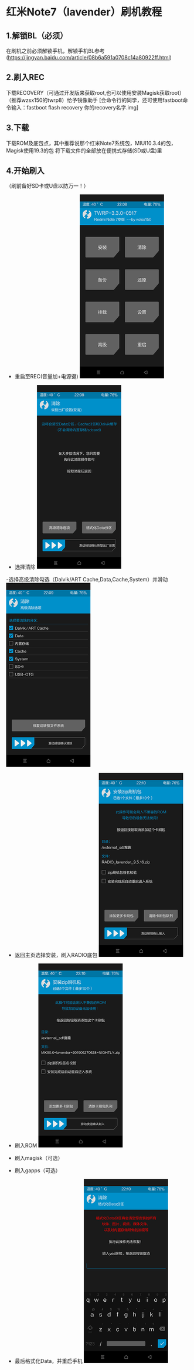 # 红米Note7（lavender）刷机教程
## 1.解锁BL（必须）
在刷机之前必须解锁手机，解锁手机BL参考(https://jingyan.baidu.com/article/08b6a591a0708c14a80922ff.html)
## 2.刷入REC
下载RECOVERY（可通过开发版来获取root,也可以使用安装Magisk获取root）（推荐wzsx150的twrp8）给予镜像助手
[会命令行的同学，还可使用fastboot命令输入：fastboot flash recovery 你的recovery名字.img]
## 3.下载
下载ROM及底包点，其中推荐说那个红米Note7系统包，MIUI10.3.4的包，Magisk使用19.3的包
将下载文件的全部放在便携式存储(SD或U盘)里
## 4.开始刷入
（刷前备好SD卡或U盘以防万一！）
- 重启至REC(音量加+电源键)
![image](assets/images/v63s1cccyqf1dcxr.png)

- 选择清除
![image](assets/images/q8mmb8rcjr553ik9.png)

-选择高级清除勾选（Dalvik/ART Cache,Data,Cache,System）并滑动
![image](assets/images/y8rchvyl71qkhuxr.png)

- 返回主页选择安装，刷入RADIO底包
![image](assets/images/bw7x8u0hulahsemi.png)

- 刷入ROM
![image](assets/images/2qocuvu9eq0py14i.png)
- 刷入magisk（可选）
- 刷入gapps（可选）
- 最后格式化Data，并重启手机
![image](assets/images/8jn2ujccua8j8aor.png)


